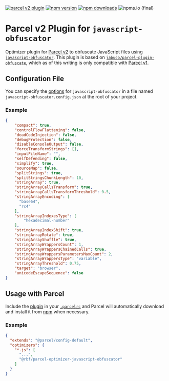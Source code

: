 [![parcel v2 plugin](https://img.shields.io/badge/plugin-Parcel%20v2-f77171?style=flat-square)][plugin-in-parcel-search]
[![npm version](https://img.shields.io/npm/v/@rbf/parcel-optimizer-javascript-obfuscator.svg?style=flat-square)](https://www.npmjs.org/package/@rbf/parcel-optimizer-javascript-obfuscator)
[![npm downloads](https://img.shields.io/npm/dm/@rbf/parcel-optimizer-javascript-obfuscator.svg?style=flat-square)](http://npm-stat.com/charts.html?package=@rbf/parcel-optimizer-javascript-obfuscator)
![npms.io (final)](https://img.shields.io/npms-io/final-score/@rbf/parcel-optimizer-javascript-obfuscator?style=flat-square)




# Parcel v2 Plugin for `javascript-obfuscator`

Optimizer plugin for [Parcel v2](https://v2.parceljs.org) to obfuscate
JavaScript files using
[`javascript-obfuscator`](https://github.com/javascript-obfuscator/javascript-obfuscator).
This plugin is based on
[`jabuco/parcel-plugin-obfuscate`](https://github.com/jabuco/parcel-plugin-obfuscate),
which as of this writing is only compatible with [Parcel
v1](https://v1.parceljs.org).

## Configuration File

You can specify the
[options](https://github.com/javascript-obfuscator/javascript-obfuscator#javascript-obfuscator-options)
for `javascript-obfuscator` in a file named `javascript-obfuscator.config.json`
at the root of your project.

### Example

```json
{
    "compact": true,
    "controlFlowFlattening": false,
    "deadCodeInjection": false,
    "debugProtection": false,
    "disableConsoleOutput": false,
    "forceTransformStrings": [],
    "inputFileName": "",
    "selfDefending": false,
    "simplify": true,
    "sourceMap": false,
    "splitStrings": true,
    "splitStringsChunkLength": 10,
    "stringArray": true,
    "stringArrayCallsTransform": true,
    "stringArrayCallsTransformThreshold": 0.5,
    "stringArrayEncoding": [
      "base64",
      "rc4"
    ],
    "stringArrayIndexesType": [
        "hexadecimal-number"
    ],
    "stringArrayIndexShift": true,
    "stringArrayRotate": true,
    "stringArrayShuffle": true,
    "stringArrayWrappersCount": 1,
    "stringArrayWrappersChainedCalls": true,
    "stringArrayWrappersParametersMaxCount": 2,
    "stringArrayWrappersType": "variable",
    "stringArrayThreshold": 0.75,
    "target": "browser",
    "unicodeEscapeSequence": false
}
```

## Usage with Parcel

Include the [plugin][plugin-in-parcel-search] in your [`.parcelrc`](https://parceljs.org/features/plugins/#optimizers) and Parcel will
automatically download and install it from [npm]  when necessary.

### Example

```json
{
  "extends": "@parcel/config-default",
  "optimizers": {
    "*.js": [
      "...",
      "@rbf/parcel-optimizer-javascript-obfuscator"
    ]
  }
}
```

[npm]: https://www.npmjs.com/package/@rbf/parcel-optimizer-javascript-obfuscator
[plugin-in-parcel-search]: https://parceljs.org/plugin-browser/?type=%22optimizer%22&page=0&filter=%22%40rbf%2Fparcel-optimizer-javascript-obfuscator%22&includeOfficial=false
